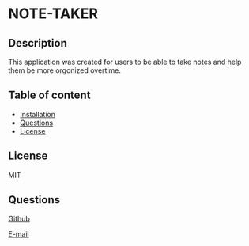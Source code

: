 # NOTE-TAKER

## Description

This application was created for users to be able to take notes and help them be more orgonized overtime.

## Table of content

- [Installation](#installation)
- [Questions](#questions)
- [License](#license)

## License

MIT

## Questions

[Github](https://github.com/jvprofits28)

[E-mail](mailto:ehulises28@hotmail.com)
